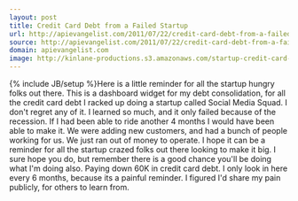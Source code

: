 ```yaml
---
layout: post
title: Credit Card Debt from a Failed Startup
url: http://apievangelist.com/2011/07/22/credit-card-debt-from-a-failed-startup/
source: http://apievangelist.com/2011/07/22/credit-card-debt-from-a-failed-startup/
domain: apievangelist.com
image: http://kinlane-productions.s3.amazonaws.com/startup-credit-card-payments.png
---
```

{% include JB/setup %}Here is a little reminder for all the startup hungry folks out there.
This is a dashboard widget for my debt consolidation, for all the credit card debt I racked up doing a startup called Social Media Squad.
I don't regret any of it. I learned so much, and it only failed because of the recession. If I had been able to ride another 4 months I would have been able to make it. We were adding new customers, and had a bunch of people working for us. We just ran out of money to operate.
I hope it can be a reminder for all the startup crazed folks out there looking to make it big. I sure hope you do, but remember there is a good chance you'll be doing what I'm doing also. Paying down 60K in credit card debt.
I only look in here every 6 months, because its a painful reminder. I figured I'd share my pain publicly, for others to learn from.
